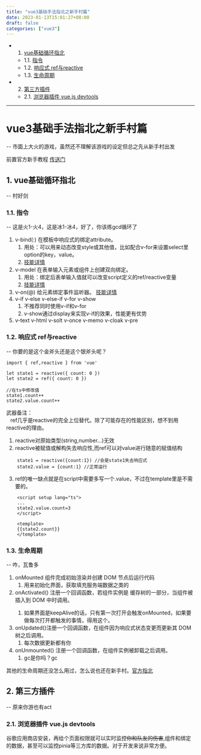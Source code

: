 ```yaml
---
title: "vue3基础手法指北之新手村篇"
date: 2023-01-13T15:01:27+08:00
draft: false
categories: ["vue3"]
---
```


<!-- vscode-markdown-toc -->
* 1. [vue基础循环指北](#vue)
	* 1.1. [指令](#)
	* 1.2. [响应式 ref与reactive](#refreactive)
	* 1.3. [生命周期](#-1)
* 2. [第三方插件](#-1)
	* 2.1. [浏览器插件 vue.js devtools](#vue.jsdevtools)

<!-- vscode-markdown-toc-config
	numbering=true
	autoSave=true
	/vscode-markdown-toc-config -->
<!-- /vscode-markdown-toc -->

<!-- 
    command+shift+p 
    generate TOC for md
-->

-----
# vue3基础手法指北之新手村篇
-- 市面上大火的游戏，虽然还不理解该游戏的设定但总之先从新手村出发

前置官方新手教程 [传送门](https://cn.vuejs.org/tutorial/#step-1)  

##  1. <a name='vue'></a>vue基础循环指北
-- 村好剑
###  1.1. <a name=''></a>指令
-- 这是火1-火4，这是冰1-冰4，好了，你该练gcd循环了
1. v-bind(:) 在模板中响应式的绑定attribute。  
   1. 用处：可以用来动态改变style或其他值，比如配合v-for来设置select里option的key，value。 
   2. [技能详情](https://cn.vuejs.org/api/built-in-directives.html#v-bind)
2. v-model 在表单输入元素或组件上创建双向绑定。
   1. 用处：绑定后表单输入值就可以改变script定义的ref/reactive变量
   2. [技能详情](https://cn.vuejs.org/api/built-in-directives.html#v-model)
3. v-on(@) 给元素绑定事件监听器。 [技能详情](https://cn.vuejs.org/api/built-in-directives.html#v-on)
4. v-if v-else v-else-if v-for v-show
   1. 不推荐同时使用v-if和v-for
   2. v-show通过display来实现v-if的效果，性能更有优势
5. v-text v-html v-solt v-once v-memo v-cloak v-pre

###  1.2. <a name='refreactive'></a>响应式 ref与reactive
-- 你要的是这个金斧头还是这个银斧头呢？  

    import { ref,reactive } from 'vue'

    let state1 = reactive({ count: 0 })  
    let state2 = ref({ count: 0 })  

    //在ts中修改值
    state1.count++ 
    state2.value.count++

武器备注：  
&ensp; ref几乎是reactive的完全上位替代。除了可能存在的性能区别，想不到用reactive的理由。  
1. reactive对原始类型(string,number...)无效
2. reactive被赋值或解构失去响应性,而ref可以对value进行随意的赋值结构
```
    state1 = reactive({count:1}) //会是state1失去响应式
    state2.value = {count:1} //正常运行
```
3. ref的唯一缺点就是在script中需要多写一个.value，不过在template里是不需要的。
```
    <script setup lang="ts">
    ...
    state2.value.count=3
    </script>

    <template>
    {{state2.count}}
    </template>
```


###  1.3. <a name='-1'></a>生命周期
-- 咋，瓦鲁多

1. onMounted 组件完成初始渲染并创建 DOM 节点后运行代码
   1. 用来初始化界面，获取填充服务端数据之类的
2. onActivated() 注册一个回调函数，若组件实例是 <KeepAlive> 缓存树的一部分，当组件被插入到 DOM 中时调用。
   1. 如果界面是keepAlive的话，只有第一次打开会触发onMounted，如果要做每次打开都触发的事情，得用这个。
3. onUpdated()注册一个回调函数，在组件因为响应式状态变更而更新其 DOM 树之后调用。 
   1. 每次数据更新都有你
4. onUnmounted() 注册一个回调函数，在组件实例被卸载之后调用。
   1. gc是你吗？gc  

其他的生命周期还没怎么用过，怎么说也还在新手村。[官方指北](https://cn.vuejs.org/api/composition-api-lifecycle.html#onmounted)


##  2. <a name='-1'></a>第三方插件
-- 原来你游也有act

###  2.1. <a name='vue.jsdevtools'></a>浏览器插件 vue.js devtools  
谷歌应用商店安装，再给个页面权限就可以实时监控~~你和队友的伤害~~,组件和绑定的数据，甚至可以监控pinia等三方库的数据。对于开发来说非常方便。
